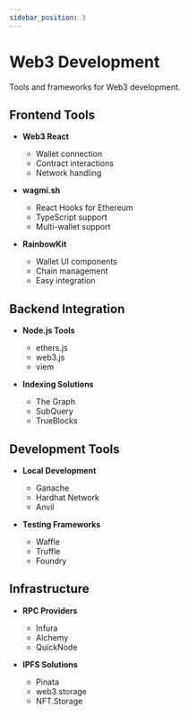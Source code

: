 ```yaml
---
sidebar_position: 3
---
```


# Web3 Development

Tools and frameworks for Web3 development.

## Frontend Tools
- **Web3 React**
  - Wallet connection
  - Contract interactions
  - Network handling

- **wagmi.sh**
  - React Hooks for Ethereum
  - TypeScript support
  - Multi-wallet support

- **RainbowKit**
  - Wallet UI components
  - Chain management
  - Easy integration

## Backend Integration
- **Node.js Tools**
  - ethers.js
  - web3.js
  - viem

- **Indexing Solutions**
  - The Graph
  - SubQuery
  - TrueBlocks

## Development Tools
- **Local Development**
  - Ganache
  - Hardhat Network
  - Anvil

- **Testing Frameworks**
  - Waffle
  - Truffle
  - Foundry

## Infrastructure
- **RPC Providers**
  - Infura
  - Alchemy
  - QuickNode

- **IPFS Solutions**
  - Pinata
  - web3.storage
  - NFT.Storage 